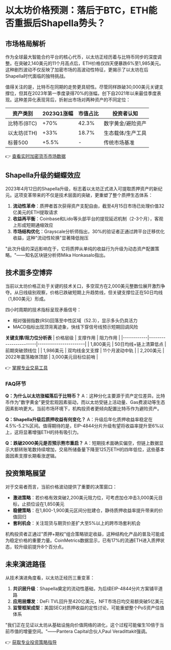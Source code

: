 # 以太坊价格预测：落后于BTC，ETH能否重振后Shapella势头？

## 市场格局解析

作为全球最大智能合约平台的核心代币，以太坊正经历着与比特币同步的深度调整。在突破2,140美元的11个月高点后，ETH价格仅四天便暴跌6%至1,985美元。这种剧烈波动不仅反映了加密市场的高波动性特征，更揭示了以太坊在后Shapella时代面临的独特挑战。

值得关注的是，比特币在同期的走势更具韧性。尽管同样跌破30,000美元关键支撑位，但其在2023年第一季度录得70%的涨幅，创下自2021年以来最佳季度表现。这种差异化表现背后，折射出市场对两种资产的不同定位：

| 资产类别       | 2023Q1涨幅 | 市值占比 | 投资者认知         |
|----------------|------------|----------|--------------------|
| 比特币(BTC)    | +70%       | 42.3%    | 数字黄金/避险资产  |
| 以太坊(ETH)    | +33%       | 18.7%    | 生态载体/生产工具  |
| 标普500        | +5.5%      | -        | 传统市场基准       |

👉 [查看实时加密货币市场数据](https://bit.ly/okx_welcome)

## Shapella升级的蝴蝶效应

2023年4月12日的Shapella升级，标志着以太坊正式进入可提取质押资产的新纪元。这项变革带来的不仅是技术层面的突破，更重塑了整个质押生态体系：

1. **流动性革命**：质押者首次获得资产支配自由，截至4月15日市场已处理价值32亿美元的ETH提取请求
2. **收益再平衡**：Coinbase和Lido等头部平台的提现延迟机制（2-3个月），客观上形成短期通缩效应
3. **市场结构优化**：Grayscale分析师指出，30%的验证者正通过跨平台迁移优化收益，这种"流动性轮换"显著降低抛压

"此次升级的深远影响在于，它将质押从单纯的收益行为升级为动态资产配置策略。"——知名区块链分析师Mika Honkasalo指出。

## 技术面多空博弈

当前以太坊价格正处于关键的技术关口，多空双方在2,000美元整数位展开激烈争夺。从日线级别观察，价格已跌破短期上升趋势线，但关键支撑位正在50日均线（1,800美元）形成。

四小时周期的技术指标呈现矛盾信号：
- 相对强弱指数(RSI)回落至中性区域（52.3），显示多头仍具活力
- MACD指标出现顶背离迹象，快线下穿信号线预示短期回调风险

**关键支撑/阻力位分析表**
| 价格层级   | 支撑作用              | 阻力作用              |
|------------|-----------------------|-----------------------|
| 1,800美元  | 50日均线+链上清算低点 | 前期突破颈线位        |
| 1,986美元  | 双均线金叉支撑        | 11个月波动中轨        |
| 2,200美元  | 2022年震荡箱体顶部    | 3,000美元目标位前哨   |

👉 [掌握专业交易工具](https://bit.ly/okx_welcome)

### FAQ环节

**Q：为什么以太坊涨幅落后于比特币？**
A：这种分化主要源于资产定位差异。比特币作为"数字黄金"更受宏观因素驱动，而以太坊受链上活动量、Gas费波动等生态因素影响更大。当前市场环境下，机构投资者更倾向配置比特币作为避险资产。

**Q：Shapella升级后质押收益有何变化？**
A：升级后年化质押收益率稳定在4.5%-5.2%区间。值得期待的是，EIP-4844分片升级有望将收益率提升至6%以上，这将显著增强ETH的持有吸引力。

**Q：跌破2000美元是否预示熊市重启？**
A：短期技术面确实偏空，但链上数据显示大额转账笔数持续增加，交易所储备量下降至125万ETH的四年低位，这些基本面因素支撑长期看涨逻辑。

## 投资策略展望

对于交易者而言，当前价格波动提供了重要的决策窗口：
- **激进策略**：若价格有效突破2,200美元阻力位，可考虑加仓冲击3,000美元目标，止损位设在1,850美元
- **稳健策略**：在1,800-1,900美元区间分批建仓，静待质押收益率提升带来的价值回归
- **套利机会**：关注现货与期货价差扩大至5%以上的跨市场套利机会

机构投资者正通过"质押+期权"组合策略锁定收益，这种结构化产品的普及可能成为稳定价格的重要力量。CoinMetrics数据显示，已有17%的流通ETH进入质押状态，较升级前提升8个百分点。

## 未来演进路径

从技术演进角度看，以太坊正经历三重变革：
1. **共识层升级**：Shapella奠定的流动性基础，为后续EIP-4844分片方案铺平道路
2. **应用层爆发**：DeFi TVL回升至420亿美元，NFT市场日均交易额突破5亿美元
3. **监管框架成型**：美国SEC对质押收益的定性讨论，可能重塑整个PoS资产估值体系

"我们正在见证以太坊从基础设施向价值网络的进化，这个过程可能催生10倍于当前市值的增量空间。"——Pantera Capital合伙人Paul Veradittakit强调。

👉 [获取专业投资策略指导](https://bit.ly/okx_welcome)
